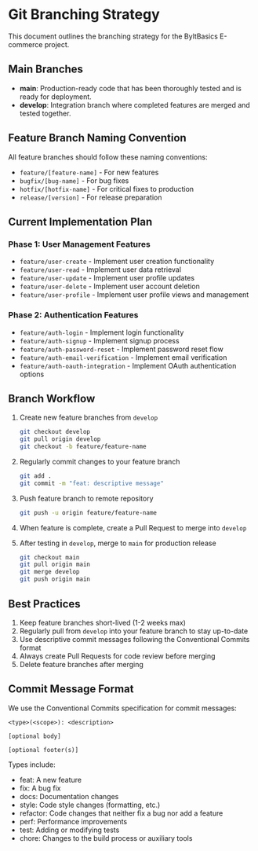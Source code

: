 # Git Branching Strategy

This document outlines the branching strategy for the ByltBasics E-commerce project.

## Main Branches

- **main**: Production-ready code that has been thoroughly tested and is ready for deployment.
- **develop**: Integration branch where completed features are merged and tested together.

## Feature Branch Naming Convention

All feature branches should follow these naming conventions:

- `feature/[feature-name]` - For new features
- `bugfix/[bug-name]` - For bug fixes
- `hotfix/[hotfix-name]` - For critical fixes to production
- `release/[version]` - For release preparation

## Current Implementation Plan

### Phase 1: User Management Features

- `feature/user-create` - Implement user creation functionality
- `feature/user-read` - Implement user data retrieval
- `feature/user-update` - Implement user profile updates
- `feature/user-delete` - Implement user account deletion
- `feature/user-profile` - Implement user profile views and management

### Phase 2: Authentication Features

- `feature/auth-login` - Implement login functionality
- `feature/auth-signup` - Implement signup process
- `feature/auth-password-reset` - Implement password reset flow
- `feature/auth-email-verification` - Implement email verification
- `feature/auth-oauth-integration` - Implement OAuth authentication options

## Branch Workflow

1. Create new feature branches from `develop`

   ```bash
   git checkout develop
   git pull origin develop
   git checkout -b feature/feature-name
   ```

2. Regularly commit changes to your feature branch

   ```bash
   git add .
   git commit -m "feat: descriptive message"
   ```

3. Push feature branch to remote repository

   ```bash
   git push -u origin feature/feature-name
   ```

4. When feature is complete, create a Pull Request to merge into `develop`

5. After testing in `develop`, merge to `main` for production release
   ```bash
   git checkout main
   git pull origin main
   git merge develop
   git push origin main
   ```

## Best Practices

1. Keep feature branches short-lived (1-2 weeks max)
2. Regularly pull from `develop` into your feature branch to stay up-to-date
3. Use descriptive commit messages following the Conventional Commits format
4. Always create Pull Requests for code review before merging
5. Delete feature branches after merging

## Commit Message Format

We use the Conventional Commits specification for commit messages:

```
<type>(<scope>): <description>

[optional body]

[optional footer(s)]
```

Types include:

- feat: A new feature
- fix: A bug fix
- docs: Documentation changes
- style: Code style changes (formatting, etc.)
- refactor: Code changes that neither fix a bug nor add a feature
- perf: Performance improvements
- test: Adding or modifying tests
- chore: Changes to the build process or auxiliary tools
